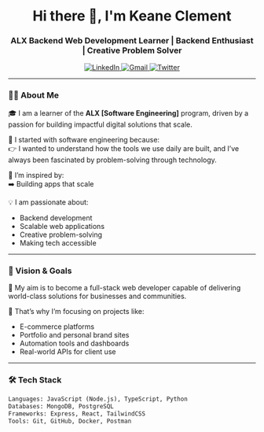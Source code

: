 <h1 align="center">Hi there 👋, I'm Keane Clement</h1>
<h3 align="center">ALX Backend Web Development Learner | Backend Enthusiast | Creative Problem Solver</h3>

<p align="center">
  <a href="https://www.linkedin.com/in/[your-linkedin]" target="_blank">
    <img src="https://img.shields.io/badge/LinkedIn-blue?style=flat&logo=linkedin" alt="LinkedIn"/>
  </a>
  <a href="mailto:[your-email]" target="_blank">
    <img src="https://img.shields.io/badge/Gmail-red?style=flat&logo=gmail&logoColor=white" alt="Gmail"/>
  </a>
  <a href="https://twitter.com/[your-twitter]" target="_blank">
    <img src="https://img.shields.io/badge/Twitter-blue?style=flat&logo=twitter&logoColor=white" alt="Twitter"/>
  </a>
</p>

---

### 👨‍💻 About Me

🎓 I am a learner of the **ALX [Software Engineering]** program, driven by a passion for building impactful digital solutions that scale.

💬 I started with software engineering because:  
👉 I wanted to understand how the tools we use daily are built, and I’ve always been fascinated by problem-solving through technology.

🚀 I’m inspired by:  
➡️ Building apps that scale

💡 I am passionate about:  
- Backend development  
- Scalable web applications  
- Creative problem-solving  
- Making tech accessible

---

### 🎯 Vision & Goals

🌟 My aim is to become a full-stack web developer capable of delivering world-class solutions for businesses and communities.

🔧 That’s why I’m focusing on projects like:  
- E-commerce platforms  
- Portfolio and personal brand sites  
- Automation tools and dashboards  
- Real-world APIs for client use

---

### 🛠️ Tech Stack

```html
Languages: JavaScript (Node.js), TypeScript, Python  
Databases: MongoDB, PostgreSQL  
Frameworks: Express, React, TailwindCSS  
Tools: Git, GitHub, Docker, Postman  
